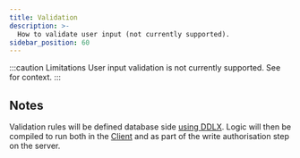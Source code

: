 ```yaml
---
title: Validation
description: >-
  How to validate user input (not currently supported).
sidebar_position: 60
---
```


:::caution Limitations
User input validation is not currently supported. See <DocPageLink path="reference/limitations" /> for context.
:::

## Notes

Validation rules will be defined database side [using DDLX](../../api/ddlx.md). Logic will then be compiled to run both in the [Client](../data-access/client.md) and as part of the write authorisation step on the server.
